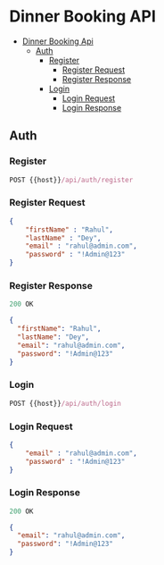 # Dinner Booking API

- [Dinner Booking Api](#dinner-booking-api)
    - [Auth](#auth)
        - [Register](#register)
            - [Register Request](#register-request)
            - [Register Response](#register-response)
        - [Login](#login)
            - [Login Request](#login-request)
            - [Login Response](#login-response)

## Auth

### Register

```js
POST {{host}}/api/auth/register
```

### Register Request 

```json
{
    "firstName" : "Rahul",
    "lastName" : "Dey",
    "email" : "rahul@admin.com",
    "password" : "!Admin@123"
}
```

### Register Response

```js
200 OK
```

```json
{
  "firstName": "Rahul",
  "lastName": "Dey",
  "email": "rahul@admin.com",
  "password": "!Admin@123"
}
```

### Login

```js
POST {{host}}/api/auth/login
```

### Login Request 

```json
{
    "email" : "rahul@admin.com",
    "password" : "!Admin@123"
}
```

### Login Response

```js
200 OK
```

```json
{
  "email": "rahul@admin.com",
  "password": "!Admin@123"
}
```